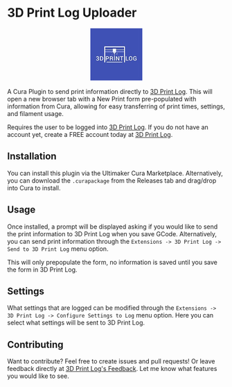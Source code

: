 # 3D Print Log Uploader

<p align="center">
  <img src="3DPrintLog_logo_120px.jpg" alt="3D Print Log Logo">
</p>

A Cura Plugin to send print information directly to [3D Print Log](https://www.3dprintlog.com). This will open a new browser tab with a New Print form pre-populated with information from Cura, allowing for easy transferring of print times, settings, and filament usage.

Requires the user to be logged into [3D Print Log](https://www.3dprintlog.com). If you do not have an account yet, create a FREE account today at [3D Print Log](https://www.3dprintlog.com).

## Installation

You can install this plugin via the Ultimaker Cura Marketplace. Alternatively, you can download the `.curapackage` from the Releases tab and drag/drop into Cura to install.

## Usage

Once installed, a prompt will be displayed asking if you would like to send the print information to 3D Print Log when you save GCode. Alternatively, you can send print information through the `Extensions -> 3D Print Log -> Send to 3D Print Log` menu option.

This will only prepopulate the form, no information is saved until you save the form in 3D Print Log.

## Settings

What settings that are logged can be modified through the `Extensions -> 3D Print Log -> Configure Settings to Log` menu option. Here you can select what settings will be sent to 3D Print Log.

## Contributing

Want to contribute? Feel free to create issues and pull requests! Or leave feedback directly at [3D Print Log's Feedback](https://www.3dprintlog.com/feedback). Let me know what features you would like to see.
